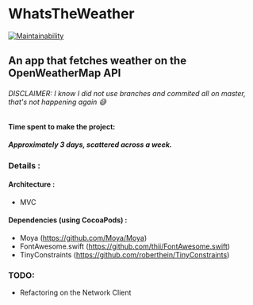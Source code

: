 # WhatsTheWeather

[![Maintainability](https://api.codeclimate.com/v1/badges/ff0da768c5186458a115/maintainability)](https://codeclimate.com/github/NaelAwayes/WhatsTheWeather/maintainability)

## An app that fetches weather on the OpenWeatherMap API

###### DISCLAIMER: I know I did not use branches and commited all on master, that's not happening again 😅

####  Time spent to make the project: 
##### Approximately 3 days, scattered across a week.

### Details :

#### Architecture :
- MVC

#### Dependencies (using CocoaPods) : 
 - Moya (https://github.com/Moya/Moya)
 - FontAwesome.swift (https://github.com/thii/FontAwesome.swift)
 - TinyConstraints (https://github.com/roberthein/TinyConstraints)

### TODO:
 - Refactoring on the Network Client
